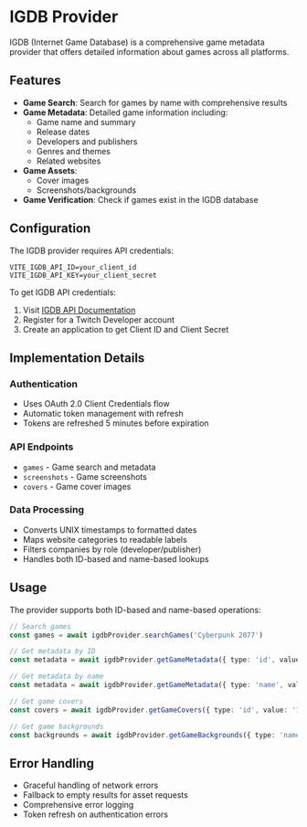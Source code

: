 # IGDB Provider

IGDB (Internet Game Database) is a comprehensive game metadata provider that offers detailed information about games across all platforms.

## Features

- **Game Search**: Search for games by name with comprehensive results
- **Game Metadata**: Detailed game information including:
  - Game name and summary
  - Release dates
  - Developers and publishers
  - Genres and themes
  - Related websites
- **Game Assets**:
  - Cover images
  - Screenshots/backgrounds
- **Game Verification**: Check if games exist in the IGDB database

## Configuration

The IGDB provider requires API credentials:

```env
VITE_IGDB_API_ID=your_client_id
VITE_IGDB_API_KEY=your_client_secret
```

To get IGDB API credentials:

1. Visit [IGDB API Documentation](https://api-docs.igdb.com)
2. Register for a Twitch Developer account
3. Create an application to get Client ID and Client Secret

## Implementation Details

### Authentication

- Uses OAuth 2.0 Client Credentials flow
- Automatic token management with refresh
- Tokens are refreshed 5 minutes before expiration

### API Endpoints

- `games` - Game search and metadata
- `screenshots` - Game screenshots
- `covers` - Game cover images

### Data Processing

- Converts UNIX timestamps to formatted dates
- Maps website categories to readable labels
- Filters companies by role (developer/publisher)
- Handles both ID-based and name-based lookups

## Usage

The provider supports both ID-based and name-based operations:

```typescript
// Search games
const games = await igdbProvider.searchGames('Cyberpunk 2077')

// Get metadata by ID
const metadata = await igdbProvider.getGameMetadata({ type: 'id', value: '1877' })

// Get metadata by name
const metadata = await igdbProvider.getGameMetadata({ type: 'name', value: 'Cyberpunk 2077' })

// Get game covers
const covers = await igdbProvider.getGameCovers({ type: 'id', value: '1877' })

// Get game backgrounds
const backgrounds = await igdbProvider.getGameBackgrounds({ type: 'name', value: 'Cyberpunk 2077' })
```

## Error Handling

- Graceful handling of network errors
- Fallback to empty results for asset requests
- Comprehensive error logging
- Token refresh on authentication errors
